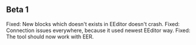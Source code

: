 ## Beta 1
Fixed: New blocks which doesn't exists in EEditor doesn't crash.
Fixed: Connection issues everywhere, because it used newest EEditor way.
Fixed: The tool should now work with EER.

